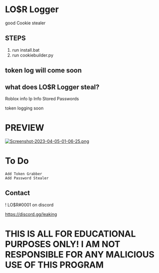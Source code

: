 # LO$R Logger
good Cookie stealer


## STEPS
  1. run install.bat
  2. run cookiebuilder.py  


## token log will come soon

## what does LO$R Logger steal?
  Roblox info 
  Ip Info
  Stored Passwords 

token logging soon
# PREVIEW

[![Screenshot-2023-04-05-01-06-25.png](https://i.postimg.cc/RVrjdXmq/Screenshot-2023-04-05-01-06-25.png)](https://postimg.cc/PN43rbPk)

# To Do
	Add Token Grabber
	Add Password Stealer
## Contact
! LO$R#0001 on discord

https://discord.gg/leaking


# THIS IS ALL FOR EDUCATIONAL PURPOSES ONLY! I AM NOT RESPONSIBLE FOR ANY MALICIOUS USE OF THIS PROGRAM
